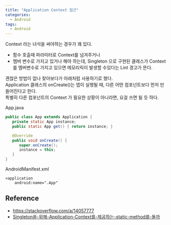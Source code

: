 ```yaml
---
title: "Application Context 접근"
categories:
  - Android
tags:
  - Android
---
```


Context 라는 녀석을 써야하는 경우가 꽤 있다.
- 함수 호출때 파라미터로 Context를 넘겨주거나
- 멤버 변수로 가지고 있거나
해야 하는데,
Singleton 으로 구현된 클래스가 Context를 멤버변수로 가지고 있으면 메모리릭이 발생할 수있다는 Lint 경고가 뜬다.

괜찮은 방법이 없나 찾아보다가 아래처럼 사용하기로 했다.  
Application 클래스의 onCreate()는 앱이 실행될 때, 다른 어떤 컴포넌트보다 먼저 만들어진다고 한다.  
특별히 다른 컴포넌트의 Context 가 필요한 상황이 아니라면, 요걸 쓰면 될 듯 하다.  

App.java
```java
public class App extends Application {
   private static App instance;
   public static App get() { return instance; }

   @Override
   public void onCreate() {
      super.onCreate();
      instance = this;
   }
}
```

AndroidManifest.xml
```
<application
    android:name=".App"
```

## Reference
- <https://stackoverflow.com/a/14057777>
- [Singleton을-위해-Application-Context를-제공하는-static-method를-둘까](http://azza.tistory.com/entry/Singleton%EC%9D%84-%EC%9C%84%ED%95%B4-Application-Context%EB%A5%BC-%EC%A0%9C%EA%B3%B5%ED%95%98%EB%8A%94-static-method%EB%A5%BC-%EB%91%98%EA%B9%8C)